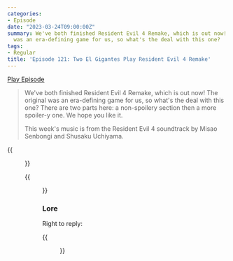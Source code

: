 ```yaml
---
categories:
- Episode
date: "2023-03-24T09:00:00Z"
summary: We've both finished Resident Evil 4 Remake, which is out now! The original
  was an era-defining game for us, so what's the deal with this one?
tags:
- Regular
title: 'Episode 121: Two El Gigantes Play Resident Evil 4 Remake'
---
```


[Play Episode](https://www.patreon.com/posts/episode-121-two-80464093)
> We've both finished Resident Evil 4 Remake, which is out now! The original was an era-defining game for us, so what's the deal with this one? There are two parts here: a non-spoilery section then a more spoiler-y one. We hope you like it.
>
> This week's music is from the Resident Evil 4 soundtrack by Misao Senbongi and Shusaku Uchiyama.


{{<figure 
    src="/assets/images/matthew-rio-matchmakers.jpeg" 
    caption="Image credit: Naeslyn" 
    alt="Matthew. Rio. Matchmakers.">}}

{{<figure 
    src="/assets/images/crows-pesetas.jpeg" 
    caption="Salazar insists on Pesetas. Image credit: Naeslyn" 
    alt="Crows insist on Pesatas">}}

### Lore

Right to reply:

{{<figure 
    src="/assets/images/lesley-smith.jpeg" 
    alt="Matthew's mum in the comments" >}}